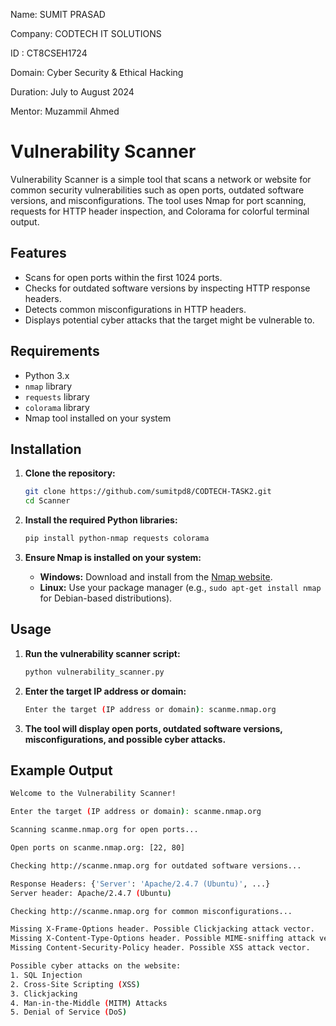 Name: SUMIT PRASAD

Company: CODTECH IT SOLUTIONS

ID : CT8CSEH1724

Domain: Cyber Security & Ethical Hacking

Duration: July to August 2024

Mentor: Muzammil Ahmed


# Vulnerability Scanner

Vulnerability Scanner is a simple tool that scans a network or website for common security vulnerabilities such as open ports, outdated software versions, and misconfigurations. The tool uses Nmap for port scanning, requests for HTTP header inspection, and Colorama for colorful terminal output.

## Features

- Scans for open ports within the first 1024 ports.
- Checks for outdated software versions by inspecting HTTP response headers.
- Detects common misconfigurations in HTTP headers.
- Displays potential cyber attacks that the target might be vulnerable to.

## Requirements

- Python 3.x
- `nmap` library
- `requests` library
- `colorama` library
- Nmap tool installed on your system

## Installation

1. **Clone the repository:**

    ```sh
    git clone https://github.com/sumitpd8/CODTECH-TASK2.git
    cd Scanner
    ```

2. **Install the required Python libraries:**

    ```sh
    pip install python-nmap requests colorama
    ```

3. **Ensure Nmap is installed on your system:**

    - **Windows:** Download and install from the [Nmap website](https://nmap.org/download.html).
    - **Linux:** Use your package manager (e.g., `sudo apt-get install nmap` for Debian-based distributions).

## Usage

1. **Run the vulnerability scanner script:**

    ```sh
    python vulnerability_scanner.py
    ```

2. **Enter the target IP address or domain:**

    ```sh
    Enter the target (IP address or domain): scanme.nmap.org
    ```

3. **The tool will display open ports, outdated software versions, misconfigurations, and possible cyber attacks.**

## Example Output

```sh
Welcome to the Vulnerability Scanner!

Enter the target (IP address or domain): scanme.nmap.org

Scanning scanme.nmap.org for open ports...

Open ports on scanme.nmap.org: [22, 80]

Checking http://scanme.nmap.org for outdated software versions...

Response Headers: {'Server': 'Apache/2.4.7 (Ubuntu)', ...}
Server header: Apache/2.4.7 (Ubuntu)

Checking http://scanme.nmap.org for common misconfigurations...

Missing X-Frame-Options header. Possible Clickjacking attack vector.
Missing X-Content-Type-Options header. Possible MIME-sniffing attack vector.
Missing Content-Security-Policy header. Possible XSS attack vector.

Possible cyber attacks on the website:
1. SQL Injection
2. Cross-Site Scripting (XSS)
3. Clickjacking
4. Man-in-the-Middle (MITM) Attacks
5. Denial of Service (DoS)
```
